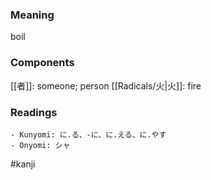 ### Meaning

boil

### Components

[[者]]: someone; person [[Radicals/火|火]]: fire

### Readings

```
- Kunyomi: に.る、-に、に.える、に.やす
- Onyomi: シャ
```

#kanji